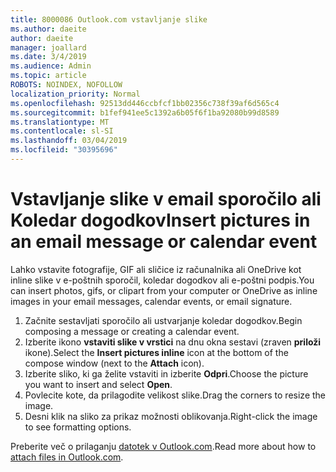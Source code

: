 ```yaml
---
title: 8000086 Outlook.com vstavljanje slike
ms.author: daeite
author: daeite
manager: joallard
ms.date: 3/4/2019
ms.audience: Admin
ms.topic: article
ROBOTS: NOINDEX, NOFOLLOW
localization_priority: Normal
ms.openlocfilehash: 92513dd446ccbfcf1bb02356c738f39af6d565c4
ms.sourcegitcommit: b1fef941ee5c1392a6b05f6f1ba92080b99d8589
ms.translationtype: MT
ms.contentlocale: sl-SI
ms.lasthandoff: 03/04/2019
ms.locfileid: "30395696"
---
```

# <a name="insert-pictures-in-an-email-message-or-calendar-event"></a><span data-ttu-id="c36ef-102">Vstavljanje slike v email sporočilo ali Koledar dogodkov</span><span class="sxs-lookup"><span data-stu-id="c36ef-102">Insert pictures in an email message or calendar event</span></span>

<span data-ttu-id="c36ef-103">Lahko vstavite fotografije, GIF ali sličice iz računalnika ali OneDrive kot inline slike v e-poštnih sporočil, koledar dogodkov ali e-poštni podpis.</span><span class="sxs-lookup"><span data-stu-id="c36ef-103">You can insert photos, gifs, or clipart from your computer or OneDrive as inline images in your email messages, calendar events, or email signature.</span></span>

1. <span data-ttu-id="c36ef-104">Začnite sestavljati sporočilo ali ustvarjanje koledar dogodkov.</span><span class="sxs-lookup"><span data-stu-id="c36ef-104">Begin composing a message or creating a calendar event.</span></span>
2. <span data-ttu-id="c36ef-105">Izberite ikono **vstaviti slike v vrstici** na dnu okna sestavi (zraven **priloži** ikone).</span><span class="sxs-lookup"><span data-stu-id="c36ef-105">Select the **Insert pictures inline** icon at the bottom of the compose window (next to the **Attach** icon).</span></span>
3. <span data-ttu-id="c36ef-106">Izberite sliko, ki ga želite vstaviti in izberite **Odpri**.</span><span class="sxs-lookup"><span data-stu-id="c36ef-106">Choose the picture you want to insert and select **Open**.</span></span>
4. <span data-ttu-id="c36ef-107">Povlecite kote, da prilagodite velikost slike.</span><span class="sxs-lookup"><span data-stu-id="c36ef-107">Drag the corners to resize the image.</span></span>
5. <span data-ttu-id="c36ef-108">Desni klik na sliko za prikaz možnosti oblikovanja.</span><span class="sxs-lookup"><span data-stu-id="c36ef-108">Right-click the image to see formatting options.</span></span>

<span data-ttu-id="c36ef-109">Preberite več o prilaganju [datotek v Outlook.com](https://support.office.com/article/8d7c1ea7-4e5f-44ce-bb6e-c5fcc92ba9ab).</span><span class="sxs-lookup"><span data-stu-id="c36ef-109">Read more about how to [attach files in Outlook.com](https://support.office.com/article/8d7c1ea7-4e5f-44ce-bb6e-c5fcc92ba9ab).</span></span>